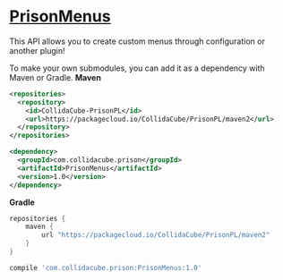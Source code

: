 # [PrisonMenus](https://github.com/PrisonPL)
This API allows you to create custom menus through configuration or another plugin!

To make your own submodules, you can add it as a dependency with Maven or Gradle.
**Maven**
```xml
<repositories>
  <repository>
    <id>CollidaCube-PrisonPL</id>
    <url>https://packagecloud.io/CollidaCube/PrisonPL/maven2</url>
  </repository>
</repositories>

<dependency>
  <groupId>com.collidacube.prison</groupId>
  <artifactId>PrisonMenus</artifactId>
  <version>1.0</version>
</dependency>
```

**Gradle**
```gradle
repositories {
    maven {
        url "https://packagecloud.io/CollidaCube/PrisonPL/maven2"
    }
}

compile 'com.collidacube.prison:PrisonMenus:1.0'
```
